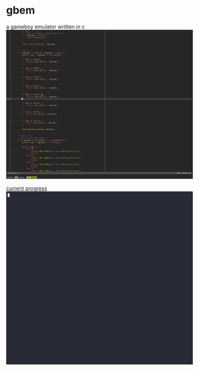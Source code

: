 # gbem
a gameboy emulator written in c
![screenshot of code](res/screenshot.png)

[current progress](TODO.md)
![current states of tests](res/playback.gif)
